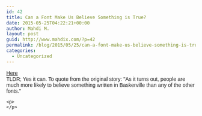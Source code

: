 ```yaml
---
id: 42
title: Can a Font Make Us Believe Something is True?
date: 2015-05-25T04:22:21+00:00
author: Mahdi M.
layout: post
guid: http://www.mahdix.com/?p=42
permalink: /blog/2015/05/25/can-a-font-make-us-believe-something-is-true/
categories:
  - Uncategorized
---
```

<div dir="ltr">
  <div class="gmail_default" style="font-family:tahoma,sans-serif">
    <a href="http://eyeondesign.aiga.org/can-a-font-make-us-believe-something-is-true/">Here</a>
  </div>
  
  <div class="gmail_default" style="font-family:tahoma,sans-serif">
  </div>
  
  <div class="gmail_default" style="font-family:tahoma,sans-serif">
    TLDR; Yes it can. To quote from the original story: "As it turns out, people are much more likely to believe something written in Baskerville than any of the other fonts."
  </div>
  
  <p>
    </div> 
    
    <p>
    </p>